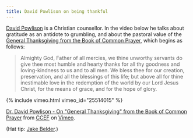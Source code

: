 ```yaml
---
title: David Powlison on being thankful
---
```

[David Powlison](http://www.ccef.org/authors/david-powlison) is a Christian counsellor. In the video below he talks about gratitude as an antidote to grumbling, and about the pastoral value of the [General Thanksgiving from the Book of Common Prayer](http://churchofengland.org/prayer-worship/worship/book-of-common-prayer/prayers-and-thanksgivings.aspx), which begins as follows:

> Almighty God, Father of all mercies, we thine unworthy servants do give thee most humble and hearty thanks for all thy goodness and loving-kindness to us and to all men. We bless thee for our creation, preservation, and all the blessings of this life; but above all for thine inestimable love in the redemption of the world by our Lord Jesus Christ, for the means of grace, and for the hope of glory.

{% include vimeo.html vimeo_id="25514015" %}

<a href="http://vimeo.com/25514015">Dr. David Powlison - On "General Thanksgiving" from the Book of Common Prayer</a> from <a href="http://vimeo.com/ccef">CCEF</a> on <a href="https://vimeo.com">Vimeo</a>.

(Hat tip: [Jake Belder](http://blog.jakebelder.com/post/miscellanees-weeks-18-24-2014).)
